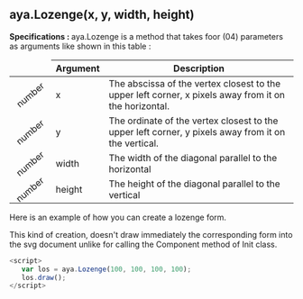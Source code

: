 ## aya.Lozenge(x, y, width, height)

<style>
.empty-space{
    visibility:hidden;
    display:inline-block;
    border:none;
}
.table_1 .thead-row {
    border-top:none;
}
.type_style{
    transform:rotate(-40deg);
}
</style>
<body>
<b>Specifications : </b>  aya.Lozenge is a method that takes foor (04) parameters as arguments like shown in this table :
<table class='table_1'>
    <thead>
    <tr class="thead-row">
        <th class="empty-space"></th>
        <th>Argument</th>
        <th>Description</th>
    </tr>
    </thead>
    <tbody>
    <tr>
        <td class="type_style">number</td>
        <td>x</td>
        <td>The abscissa of the vertex closest to the upper left corner, x pixels away from it on the horizontal.</td>
    </tr>
    <tr>
        <td class="type_style">number</td>
        <td>y</td>
        <td>The ordinate of the vertex closest to the upper left corner, y pixels away from it on the vertical.</td>
    </tr>
     <tr>
        <td class="type_style">number</td>
        <td>width</td>
        <td>The width of the diagonal parallel to the horizontal</td>
    </tr>
     <tr>
        <td class="type_style">number</td>
        <td>height</td>
        <td>The height of the diagonal parallel to the vertical</td>
    </tr>
    </tbody>
</table>

</body>

Here is an example of how you can create a lozenge form.
<p>This kind of creation, doesn't draw immediately the corresponding form into the svg document unlike for calling the Component method of Init class.</p>

```js
<script>
   var los = aya.Lozenge(100, 100, 100, 100);
   los.draw();
</script>
```